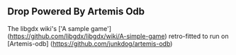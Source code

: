 ## Drop Powered By Artemis Odb
The libgdx wiki's ['A sample game'] (https://github.com/libgdx/libgdx/wiki/A-simple-game) retro-fitted to run on [Artemis-odb] (https://github.com/junkdog/artemis-odb)
